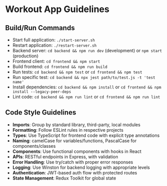 # Workout App Guidelines

## Build/Run Commands
- Start full application: `./start-server.sh`
- Restart application: `./restart-server.sh`
- Backend server: `cd backend && npm run dev` (development) or `npm start` (production)
- Frontend client: `cd frontend && npm start`
- Build frontend: `cd frontend && npm run build`
- Run tests: `cd backend && npm test` or `cd frontend && npm test`
- Run specific test: `cd backend && npx jest path/to/test.js -t 'test name'`
- Install dependencies: `cd backend && npm install` or `cd frontend && npm install --legacy-peer-deps`
- Lint code: `cd backend && npm run lint` or `cd frontend && npm run lint`

## Code Style Guidelines
- **Imports**: Group by standard library, third-party, local modules
- **Formatting**: Follow ESLint rules in respective projects
- **Types**: Use TypeScript for frontend code with explicit type annotations
- **Naming**: camelCase for variables/functions, PascalCase for components/classes
- **Components**: Use functional components with hooks in React
- **APIs**: RESTful endpoints in Express, with validation
- **Error Handling**: Use try/catch with proper error responses
- **Logging**: Use Winston for backend logging with appropriate levels
- **Authentication**: JWT-based auth flow with protected routes
- **State Management**: Redux Toolkit for global state